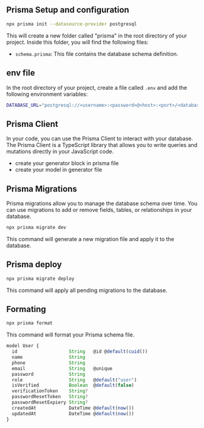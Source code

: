 ## Prisma Setup and configuration

```bash
npx prisma init --datasource-provider postgresql
```

This will create a new folder called "prisma" in the root directory of your project. Inside this folder, you will find the following files:

- `schema.prisma`: This file contains the database schema definition.

## env file

In the root directory of your project, create a file called `.env` and add the following environment variables:

```bash
DATABASE_URL="postgresql://<username>:<password>@<host>:<port>/<database>"
```

## Prisma Client

In your code, you can use the Prisma Client to interact with your database. The Prisma Client is a TypeScript library that allows you to write queries and mutations directly in your JavaScript code.

- create your generator block in prisma file
- create your model in generator file

## Prisma Migrations

Prisma migrations allow you to manage the database schema over time. You can use migrations to add or remove fields, tables, or relationships in your database.

```bash
npx prisma migrate dev
```

This command will generate a new migration file and apply it to the database.

## Prisma deploy

```bash
npx prisma migrate deploy
```

This command will apply all pending migrations to the database.

## Formating

```bash
npx prisma format
```

This command will format your Prisma schema file.


```js
model User {
  id                   String   @id @default(cuid())
  name                 String
  phone                String
  email                String   @unique
  password             String
  role                 String   @default("user")
  isVerified           Boolean  @default(false)
  verificationToken    String?
  passwordResetToken   String?
  passwordResetExpiery String?
  createdAt            DateTime @default(now())
  updatedAt            DateTime @default(now())
}
```